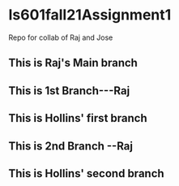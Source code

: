 # Is601fall21Assignment1
Repo for collab of Raj  and Jose
## This is Raj's Main branch

## This is 1st Branch---Raj
## This is Hollins' first branch
## This is 2nd Branch --Raj
## This is Hollins' second branch
